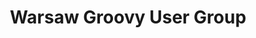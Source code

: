 ---
region: Europe
country: Poland
title: Warsaw Groovy User Group
href: http://www.meetup.com/Warsaw-Groovy-User-Group/
---